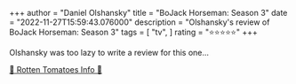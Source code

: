 +++
author = "Daniel Olshansky"
title = "BoJack Horseman: Season 3"
date = "2022-11-27T15:59:43.076000"
description = "Olshansky's review of BoJack Horseman: Season 3"
tags = [
    "tv",
]
rating = "⭐⭐⭐⭐⭐"
+++

Olshansky was too lazy to write a review for this one...

[🍅 Rotten Tomatoes Info 🍅](https://www.rottentomatoes.com//tv/bojack_horseman/s03)